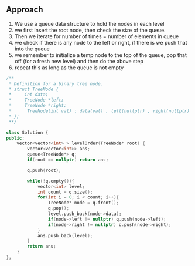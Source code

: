 ## Approach
1. We use a queue data structure to hold the nodes in each level
2. we first insert the root node, then check the size of the queue. 
3. Then we iterate for number of times = number of elements in queue
4. we check if there is any node to the left or right, if there is we push that into the queue
5. we remember to initialize a temp node to the top of the queue, pop that off (for a fresh new level) and then do the above step
6. repeat this as long as the queue is not empty
```cpp
/**
 * Definition for a binary tree node.
 * struct TreeNode {
 *     int data;
 *     TreeNode *left;
 *     TreeNode *right;
 *      TreeNode(int val) : data(val) , left(nullptr) , right(nullptr) {}
 * };
 **/

class Solution {
public:
    vector<vector<int> > levelOrder(TreeNode* root) {
        vector<vector<int>> ans;
        queue<TreeNode*> q;
        if(root == nullptr) return ans;

        q.push(root);

        while(!q.empty()){
            vector<int> level;
            int count = q.size();
            for(int i = 0; i < count; i++){
                TreeNode* node = q.front();
                q.pop();
                level.push_back(node->data);
                if(node->left != nullptr) q.push(node->left);
                if(node->right != nullptr) q.push(node->right);
            }
            ans.push_back(level);
        }
        return ans;
    }
};
```